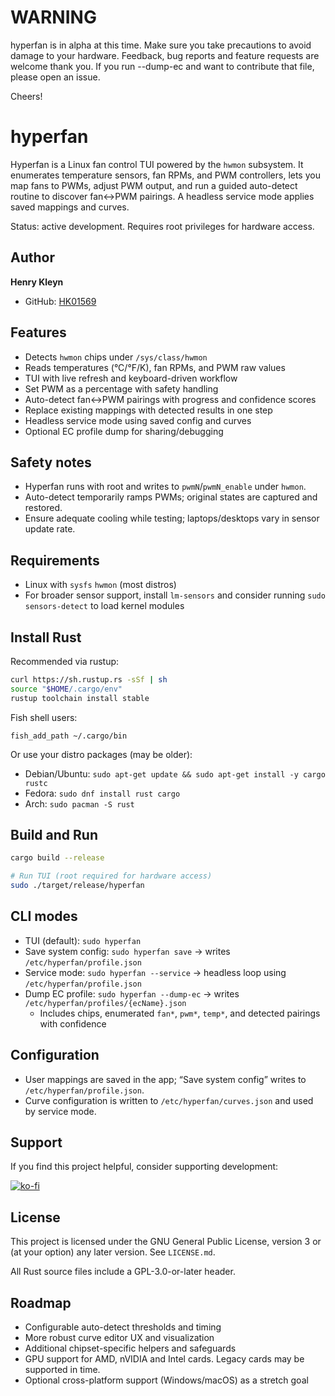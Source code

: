 # WARNING
hyperfan is in alpha at this time. Make sure you take precautions to avoid damage to your hardware. Feedback, bug reports and feature requests are welcome thank you. If you run --dump-ec and want to contribute that file, please open an issue.

Cheers!

# hyperfan

Hyperfan is a Linux fan control TUI powered by the `hwmon` subsystem. It enumerates temperature sensors, fan RPMs, and PWM controllers, lets you map fans to PWMs, adjust PWM output, and run a guided auto-detect routine to discover fan↔PWM pairings. A headless service mode applies saved mappings and curves.

Status: active development. Requires root privileges for hardware access.

## Author

**Henry Kleyn**
- GitHub: [HK01569](https://github.com/HK01569)

## Features

- Detects `hwmon` chips under `/sys/class/hwmon`
- Reads temperatures (°C/°F/K), fan RPMs, and PWM raw values
- TUI with live refresh and keyboard-driven workflow
- Set PWM as a percentage with safety handling
- Auto-detect fan↔PWM pairings with progress and confidence scores
- Replace existing mappings with detected results in one step
- Headless service mode using saved config and curves
- Optional EC profile dump for sharing/debugging

## Safety notes

- Hyperfan runs with root and writes to `pwmN`/`pwmN_enable` under `hwmon`.
- Auto-detect temporarily ramps PWMs; original states are captured and restored.
- Ensure adequate cooling while testing; laptops/desktops vary in sensor update rate.

## Requirements

- Linux with `sysfs` `hwmon` (most distros)
- For broader sensor support, install `lm-sensors` and consider running `sudo sensors-detect` to load kernel modules

## Install Rust

Recommended via rustup:

```bash
curl https://sh.rustup.rs -sSf | sh
source "$HOME/.cargo/env"
rustup toolchain install stable
```

Fish shell users:

```fish
fish_add_path ~/.cargo/bin
```

Or use your distro packages (may be older):

- Debian/Ubuntu: `sudo apt-get update && sudo apt-get install -y cargo rustc`
- Fedora: `sudo dnf install rust cargo`
- Arch: `sudo pacman -S rust`

## Build and Run

```bash
cargo build --release

# Run TUI (root required for hardware access)
sudo ./target/release/hyperfan
```

## CLI modes

- TUI (default): `sudo hyperfan`
- Save system config: `sudo hyperfan save` → writes `/etc/hyperfan/profile.json`
- Service mode: `sudo hyperfan --service` → headless loop using `/etc/hyperfan/profile.json`
- Dump EC profile: `sudo hyperfan --dump-ec` → writes `/etc/hyperfan/profiles/{ecName}.json`
  - Includes chips, enumerated `fan*`, `pwm*`, `temp*`, and detected pairings with confidence

## Configuration

- User mappings are saved in the app; “Save system config” writes to `/etc/hyperfan/profile.json`.
- Curve configuration is written to `/etc/hyperfan/curves.json` and used by service mode.

## Support

If you find this project helpful, consider supporting development:

[![ko-fi](https://ko-fi.com/img/githubbutton_sm.svg)](https://ko-fi.com/henryk44801)

## License

This project is licensed under the GNU General Public License, version 3 or (at your option) any later version. See `LICENSE.md`.

All Rust source files include a GPL-3.0-or-later header.

## Roadmap

- Configurable auto-detect thresholds and timing
- More robust curve editor UX and visualization
- Additional chipset-specific helpers and safeguards
- GPU support for AMD, nVIDIA and Intel cards. Legacy cards may be supported in time.
- Optional cross-platform support (Windows/macOS) as a stretch goal